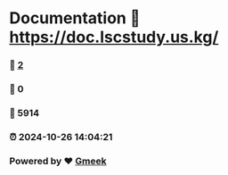 # Documentation :link: https://doc.lscstudy.us.kg/ 
### :page_facing_up: [2](https://doc.lscstudy.us.kg//tag.html) 
### :speech_balloon: 0 
### :hibiscus: 5914 
### :alarm_clock: 2024-10-26 14:04:21 
### Powered by :heart: [Gmeek](https://github.com/Meekdai/Gmeek)
